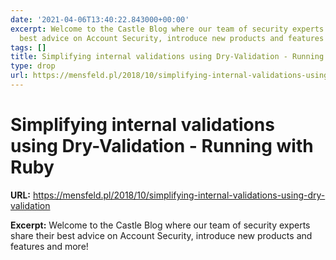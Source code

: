 ```yaml
---
date: '2021-04-06T13:40:22.843000+00:00'
excerpt: Welcome to the Castle Blog where our team of security experts share their
  best advice on Account Security, introduce new products and features and more!
tags: []
title: Simplifying internal validations using Dry-Validation - Running with Ruby
type: drop
url: https://mensfeld.pl/2018/10/simplifying-internal-validations-using-dry-validation
---
```


# Simplifying internal validations using Dry-Validation - Running with Ruby

**URL:** https://mensfeld.pl/2018/10/simplifying-internal-validations-using-dry-validation

**Excerpt:** Welcome to the Castle Blog where our team of security experts share their best advice on Account Security, introduce new products and features and more!
